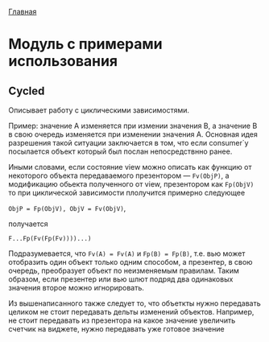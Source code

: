 [Главная](../docs/main.md)

# Модуль с примерами использования
## Cycled
Описывает работу с циклическими зависимостями.

Пример: значение A изменяется при измении значения B, а значение В в свою
очередь изменяется при изменении значения А.
Основная идея разрешения такой ситуации заключается в том, что если
consumer`у посылается объект который был послан непосредствнно ранее.

Иными словами, если состояние view можно описать как функцию от некоторого
объекта передаваемого презентором — `Fv(ObjP)`,
а модификацию обьекта полученного от view, презентором как `Fp(ObjV)`
то при циклической зависимости плолучится примерно следующее

`ObjP = Fp(ObjV), ObjV = Fv(ObjV)`,

получается

`F...Fp(Fv(Fp(Fv))))...)`

Подразумевается, что `Fv(A) = Fv(A)` и `Fp(B) = Fp(B)`, т.е. вью может отобразить
один объект только одним способом, а презентер, в свою очередь,
преобразует объект по неизменяемым правилам.
Таким образом, если презентер или вью шлют подряд два одинаковых значения
второе можно игнорировать.

Из вышенаписанного также следует то, что объеткты нужно передавать целиком
не стоит передавать дельты изменений объектов. Например, не стоит передавать
из презентора на какое значение увеличить счетчик на виджете, нужно
передавать уже готовое значение